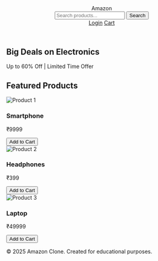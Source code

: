 <!DOCTYPE html>
<html lang="en">
<head>
  <meta charset="UTF-8" />
  <meta name="viewport" content="width=device-width, initial-scale=1.0" />
  <title>Amazon Clone</title>
  <link rel="stylesheet" href="style.css" />
</head>
<body>
  <!-- Header -->
  <header class="navbar">
    <div class="logo">Amazon</div>
    <div class="search-bar">
      <input type="text" placeholder="Search products..." />
      <button>Search</button>
    </div>
    <div class="nav-links">
      <a href="#">Login</a>
      <a href="#">Cart</a>
    </div>
  </header>

  <!-- Hero Banner -->
  <section class="hero">
    <h1>Big Deals on Electronics</h1>
    <p>Up to 60% Off | Limited Time Offer</p>
  </section>

  <!-- Products Section -->
  <section class="products">
    <h2>Featured Products</h2>
    <div class="product-grid">
      <div class="product-card">
        <img src="https://via.placeholder.com/150" alt="Product 1" />
        <h3>Smartphone</h3>
        <p>₹9999</p>
        <button>Add to Cart</button>
      </div>
      <div class="product-card">
        <img src="https://via.placeholder.com/150" alt="Product 2" />
        <h3>Headphones</h3>
        <p>₹399</p>
        <button>Add to Cart</button>
      </div>
      <div class="product-card">
        <img src="https://via.placeholder.com/150" alt="Product 3" />
        <h3>Laptop</h3>
        <p>₹49999</p>
        <button>Add to Cart</button>
      </div>
    </div>
  </section>

  <!-- Footer -->
  <footer>
    <p>&copy; 2025 Amazon Clone. Created for educational purposes.</p>
  </footer>
</body>
</html>
